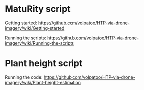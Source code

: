 # MatuRity script

Getting started: https://github.com/volpatoo/HTP-via-drone-imagery/wiki/Getting-started

Running the scripts: https://github.com/volpatoo/HTP-via-drone-imagery/wiki/Running-the-scripts


# Plant height script

Running the code: https://github.com/volpatoo/HTP-via-drone-imagery/wiki/Plant-height-estimation



